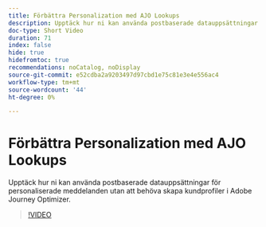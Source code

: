 ```yaml
---
title: Förbättra Personalization med AJO Lookups
description: Upptäck hur ni kan använda postbaserade datauppsättningar för personaliserade meddelanden utan att behöva skapa kundprofiler i Adobe Journey Optimizer.
doc-type: Short Video
duration: 71
index: false
hide: true
hidefromtoc: true
recommendations: noCatalog, noDisplay
source-git-commit: e52cdba2a9203497d97cbd1e75c81e3e4e556ac4
workflow-type: tm+mt
source-wordcount: '44'
ht-degree: 0%

---
```



# Förbättra Personalization med AJO Lookups

Upptäck hur ni kan använda postbaserade datauppsättningar för personaliserade meddelanden utan att behöva skapa kundprofiler i Adobe Journey Optimizer.

<!-- 62_S522_3442522_70_enhancing-personalization-with-ajo-lookups -->
>[!VIDEO](https://video.tv.adobe.com/v/3460335/?learn=on&enablevpops=true&captions=swe)
